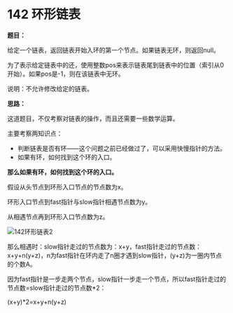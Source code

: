 # 142 环形链表

**题目：**

给定一个链表，返回链表开始入环的第一个节点。如果链表无环，则返回null。

为了表示给定链表中的还，使用整数pos来表示链表尾到链表中的位置（索引从0开始）。如果pos是-1，则在该链表中无环。

说明：不允许修改给定的链表。



**思路：**

这道题目，不仅考察对链表的操作，而且还需要一些数学运算。

主要考察两知识点：

- 判断链表是否有环——这个问题之前已经做过了，可以采用快慢指针的方法。
- 如果有环，如何找到这个环的入口。



**那么如果有环，如何找到这个环的入口。**

假设从头节点到环形入口节点的节点数为x。

环形入口节点到fast指针与slow指针相遇节点数为y。

从相遇节点再到环形入口节点数为z。

![142环形链表2](https://img-blog.csdnimg.cn/20210318162938397.png)

那么相遇时：slow指针走过的节点数为：x+y，fast指针走过的节点数：x+y+n(y+z)，n为fast指针在环内走了n圈才遇到slow指针，(y+z)为一圈内节点的个数A。

因为fast指针是一步走两个节点，slow指针一步走一个节点，所以fast指针走过的节点数=slow指针走过的节点数*2：

(x+y)*2=x+y+n(y+z)























